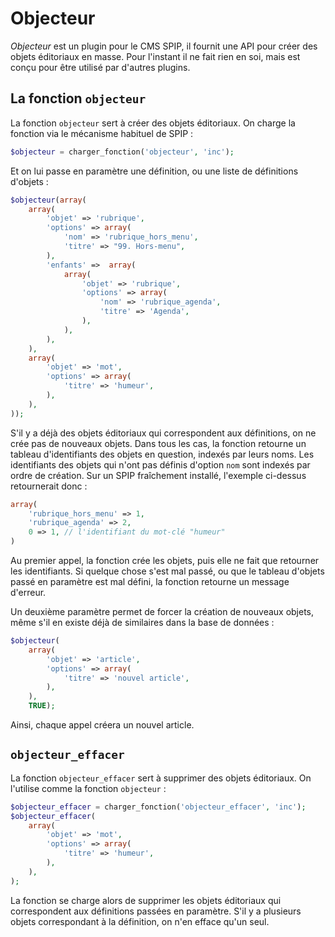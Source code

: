 Objecteur
=========

_Objecteur_ est un plugin pour le CMS SPIP, il fournit une API pour créer des objets éditoriaux en masse.
Pour l'instant il ne fait rien en soi, mais est conçu pour être utilisé par d'autres plugins.

La fonction `objecteur`
-----------------------

La fonction `objecteur` sert à créer des objets éditoriaux.
On charge la fonction via le mécanisme habituel de SPIP :

```php
$objecteur = charger_fonction('objecteur', 'inc');
```

Et on lui passe en paramètre une définition, ou une liste de définitions d'objets :

```php
$objecteur(array(
    array(
        'objet' => 'rubrique',
        'options' => array(
            'nom' => 'rubrique_hors_menu',
            'titre' => "99. Hors-menu",
        ),
        'enfants' =>  array(
            array(
                'objet' => 'rubrique',
                'options' => array(
                    'nom' => 'rubrique_agenda',
                    'titre' => 'Agenda',
                ),
            ),
        ),
    ),
    array(
        'objet' => 'mot',
        'options' => array(
            'titre' => 'humeur',
        ),
    ),
));
```

S'il y a déjà des objets éditoriaux qui correspondent aux définitions, on ne crée pas de nouveaux objets.
Dans tous les cas, la fonction retourne un tableau d'identifiants des objets en question, indexés par leurs noms.
Les identifiants des objets qui n'ont pas définis d'option `nom` sont indexés par ordre de création.
Sur un SPIP fraîchement installé, l'exemple ci-dessus retournerait donc :

```php
array(
    'rubrique_hors_menu' => 1,
    'rubrique_agenda' => 2,
    0 => 1, // l'identifiant du mot-clé "humeur"
)
```

Au premier appel, la fonction crée les objets, puis elle ne fait que retourner les identifiants.
Si quelque chose s'est mal passé, ou que le tableau d'objets passé en paramètre est mal défini, la fonction retourne un message d'erreur.

Un deuxième paramètre permet de forcer la création de nouveaux objets, même s'il en existe déjà de similaires dans la base de données :

```php
$objecteur(
    array(
        'objet' => 'article',
        'options' => array(
            'titre' => 'nouvel article',
        ),
    ),
    TRUE);
```

Ainsi, chaque appel créera un nouvel article.

`objecteur_effacer`
-------------------

La fonction `objecteur_effacer` sert à supprimer des objets éditoriaux.
On l'utilise comme la fonction `objecteur` :

```php
$objecteur_effacer = charger_fonction('objecteur_effacer', 'inc');
$objecteur_effacer(
    array(
        'objet' => 'mot',
        'options' => array(
            'titre' => 'humeur',
        ),
    ),
);
```

La fonction se charge alors de supprimer les objets éditoriaux qui correspondent aux définitions passées en paramètre.
S'il y a plusieurs objets correspondant à la définition, on n'en efface qu'un seul.
